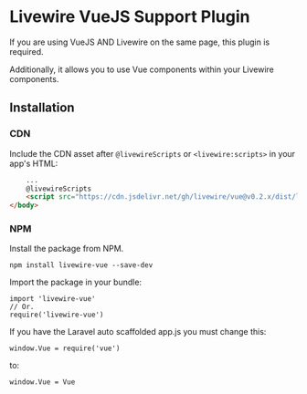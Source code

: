 # Livewire VueJS Support Plugin

If you are using VueJS AND Livewire on the same page, this plugin is required.

Additionally, it allows you to use Vue components within your Livewire components.

## Installation
### CDN
Include the CDN asset after `@livewireScripts` or  `<livewire:scripts>` in your app's HTML:

```html
    ...
    @livewireScripts
    <script src="https://cdn.jsdelivr.net/gh/livewire/vue@v0.2.x/dist/livewire-vue.js"></script>
</body>
```

### NPM
Install the package from NPM.
```
npm install livewire-vue --save-dev
```

Import the package in your bundle:
```
import 'livewire-vue'
// Or.
require('livewire-vue')
```

If you have the Laravel auto scaffolded app.js 
you must change this:
```
window.Vue = require('vue')
```
to:
```
window.Vue = Vue
```
